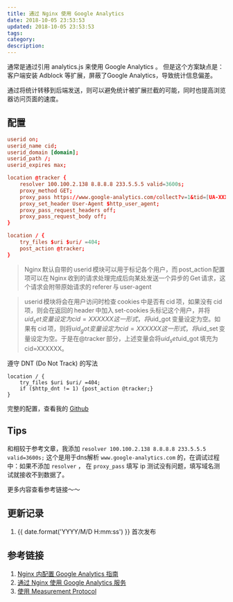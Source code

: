 ```yaml
---
title: 通过 Nginx 使用 Google Analytics
date: 2018-10-05 23:53:53
updated: 2018-10-05 23:53:53
tags:
category:
description:
---
```


通常是通过引用 analytics.js 来使用 Google Analytics 。 但是这个方案缺点是：客户端安装 Adblock 等扩展，屏蔽了Google Analytics，导致统计信息偏差。

通过将统计转移到后端发送，则可以避免统计被扩展拦截的可能，同时也提高浏览器访问页面的速度。

<!-- more -->

## 配置

```conf
userid on;
userid_name cid;
userid_domain [domain];
userid_path /;
userid_expires max;

location @tracker {
    resolver 100.100.2.138 8.8.8.8 233.5.5.5 valid=3600s;
    proxy_method GET;
    proxy_pass https://www.google-analytics.com/collect?v=1&tid=[UA-XXXXXXXX-Y]&$uid_set$uid_got&t=pageview&dh=$host&dp=$uri&uip=$remote_addr&dr=$http_referer&z=$msec;
    proxy_set_header User-Agent $http_user_agent;
    proxy_pass_request_headers off;
    proxy_pass_request_body off;
}

location / {
    try_files $uri $uri/ =404;
    post_action @tracker;
}
```
> Ng­inx 默认自带的 userid 模块可以用于标记各个用户，而 post_ac­tion 配置项可以在 Ng­inx 收到的请求处理完成后向某处发送一个异步的 Get 请求，这个请求会附带原始请求的 ref­erer 与 user-agent

> userid 模块将会在用户访问时检查 cook­ies 中是否有 cid 项，如果没有 cid 项，则会在返回的 header 中加入 set-cook­ies 头标记这个用户，并将$uid_set 变量设定为 cid=XXXXXX 这一形式，将$uid_got 变量设定为空。如果有 cid 项，则将$uid_got 变量设定为 cid=XXXXXX 这一形式，将$uid_set 变量设定为空。于是在@tracker 部分，上述变量会将$uid_set$uid_got 填充为 cid=XXXXXX。

遵守 DNT (Do Not Track) 的写法

```
location / {
    try_files $uri $uri/ =404;
    if ($http_dnt != 1) {post_action @tracker;}
}
```

完整的配置，查看我的 [Github](https://github.com/ryanlid/nginx-conf/blob/09eca098cfc8116a4d7e8105354480291aab0c35/www.lidong.me.conf)


## Tips
和相较于参考文章，我添加 `resolver 100.100.2.138 8.8.8.8 233.5.5.5 valid=3600s;`  这个是用于dns解析 `www.google-analytics.com` 的，在调试过程中：如果不添加 `resolver` ， 在 `proxy_pass` 填写 ip 测试没有问题，填写域名测试就接收不到数据了。

更多内容查看参考链接～～

## 更新记录

1. {{ date.format('YYYY/M/D H:mm:ss') }} 首次发布

## 参考链接

1. [Ng­inx 内配置 Google An­a­lyt­ics 指南](https://darknode.in/network/nginx-google-analytics/)
2. [通过 Nginx 使用 Google Analytics 服务](https://imlonghao.com/36.html)
3. [使用 Measurement Protocol](https://developers.google.com/analytics/devguides/collection/protocol/v1/devguide)